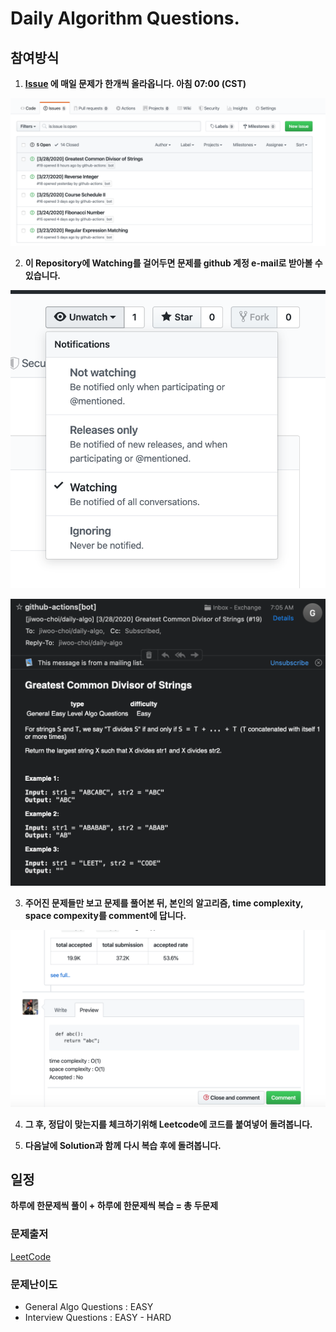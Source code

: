 # Daily Algorithm Questions.

## 참여방식
1. **[Issue](https://github.com/jiwoo-choi/daily-algo/issues) 에 매일 문제가 한개씩 올라옵니다. 아침 07:00 (CST)**

![alt text](https://github.com/jiwoo-choi/daily-algo/blob/master/issue.png)


2. **이 Repository에 Watching를 걸어두면 문제를 github 계정 e-mail로 받아볼 수 있습니다.**


![alt text](https://github.com/jiwoo-choi/daily-algo/blob/master/watching.png)


![alt text](https://github.com/jiwoo-choi/daily-algo/blob/master/email.png)


3. **주어진 문제들만 보고 문제를 풀어본 뒤, 본인의 알고리즘, time complexity, space compexity를 comment에 답니다.**


![alt text](https://github.com/jiwoo-choi/daily-algo/blob/master/comment.png)


4. **그 후, 정답이 맞는지를 체크하기위해 Leetcode에 코드를 붙여넣어 돌려봅니다.**

5. **다음날에 Solution과 함께 다시 복습 후에 돌려봅니다.**




## 일정
**하루에 한문제씩 풀이 + 하루에 한문제씩 복습 = 총 두문제**

### 문제출저
[LeetCode](https://leetcode.com/)

### 문제난이도
- General Algo Questions : EASY
- Interview Questions : EASY - HARD 
